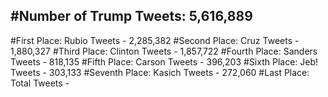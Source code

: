 #Number of Trump Tweets: 5,616,889
---
#First Place: Rubio Tweets - 2,285,382
#Second Place: Cruz Tweets - 1,880,327
#Third Place: Clinton Tweets - 1,857,722
#Fourth Place: Sanders Tweets - 818,135
#Fifth Place: Carson Tweets - 396,203
#Sixth Place: Jeb! Tweets - 303,133
#Seventh Place: Kasich Tweets - 272,060
#Last Place: Total Tweets -  
